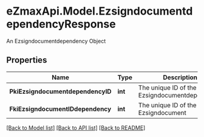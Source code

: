 # eZmaxApi.Model.EzsigndocumentdependencyResponse
An Ezsigndocumentdependency Object

## Properties

Name | Type | Description | Notes
------------ | ------------- | ------------- | -------------
**PkiEzsigndocumentdependencyID** | **int** | The unique ID of the Ezsigndocumentdependency | 
**FkiEzsigndocumentIDdependency** | **int** | The unique ID of the Ezsigndocument | 

[[Back to Model list]](../README.md#documentation-for-models) [[Back to API list]](../README.md#documentation-for-api-endpoints) [[Back to README]](../README.md)

